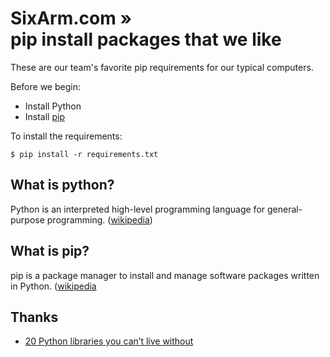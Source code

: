 # SixArm.com »<br>pip install packages that we like

These are our team's favorite pip requirements for our typical computers.

Before we begin:

  * Install Python
  * Install [pip](https://en.wikipedia.org/wiki/Pip_(package_manager))

To install the requirements:

    $ pip install -r requirements.txt


## What is python?

Python is an interpreted high-level programming language for general-purpose programming. ([wikipedia](https://en.wikipedia.org/wiki/Python_(programming_language)))


## What is pip?

pip is a package manager to install and manage software packages written in Python. ([wikipedia](https://en.wikipedia.org/wiki/Pip_(package_manager))


## Thanks

* [20 Python libraries you can’t live without](https://pythontips.com/2013/07/30/20-python-libraries-you-cant-live-without/)
